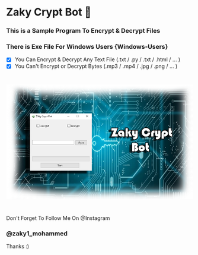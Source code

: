# Zaky Crypt Bot 🔑
### This is a Sample Program To Encrypt & Decrypt Files
### There is Exe File For Windows Users {Windows-Users}

- [x] You Can Encrypt & Decrypt Any Text File (.txt / .py / .txt / .html / ... )
- [x] You Can't Encrypt or Decrypt Bytes (.mp3 / .mp4 / .jpg / .png / ... )
#
![](https://github.com/Zaky202/ZakyCryptBot/blob/main/Image.png?raw=true)
#
Don't Forget To Follow Me On @Instagram
### @zaky1_mohammed
    
Thanks :)
